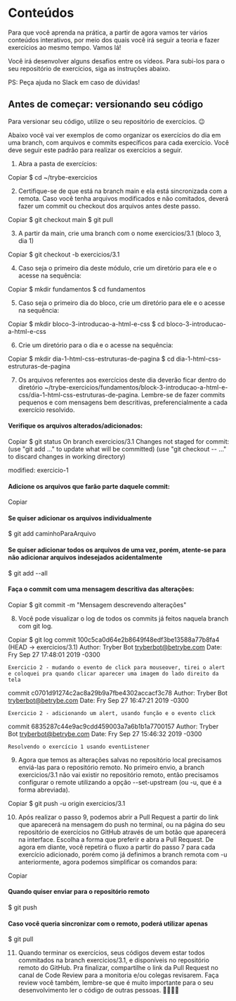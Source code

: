 # Conteúdos

Para que você aprenda na prática, a partir de agora vamos ter vários conteúdos interativos, por meio dos quais você irá seguir a teoria e fazer exercícios ao mesmo tempo. Vamos lá!

Você irá desenvolver alguns desafios entre os vídeos. Para subi-los para o seu repositório de exercícios, siga as instruções abaixo.

PS: Peça ajuda no Slack em caso de dúvidas!

## Antes de começar: versionando seu código

Para versionar seu código, utilize o seu repositório de exercícios. 😉

Abaixo você vai ver exemplos de como organizar os exercícios do dia em uma branch, com arquivos e commits específicos para cada exercício. Você deve seguir este padrão para realizar os exercícios a seguir.

1. Abra a pasta de exercícios:

Copiar
$ cd ~/trybe-exercicios

2. Certifique-se de que está na branch main e ela está sincronizada com a remota. Caso você tenha arquivos modificados e não comitados, deverá fazer um commit ou checkout dos arquivos antes deste passo.

Copiar
$ git checkout main
$ git pull

3. A partir da main, crie uma branch com o nome exercicios/3.1 (bloco 3, dia 1)

Copiar
$ git checkout -b exercicios/3.1

4. Caso seja o primeiro dia deste módulo, crie um diretório para ele e o acesse na sequência:

Copiar
$ mkdir fundamentos
$ cd fundamentos

5. Caso seja o primeiro dia do bloco, crie um diretório para ele e o acesse na sequência:

Copiar
$ mkdir bloco-3-introducao-a-html-e-css
$ cd bloco-3-introducao-a-html-e-css

6. Crie um diretório para o dia e o acesse na sequência:

Copiar
$ mkdir dia-1-html-css-estruturas-de-pagina
$ cd dia-1-html-css-estruturas-de-pagina

7. Os arquivos referentes aos exercícios deste dia deverão ficar dentro do diretório ~/trybe-exercicios/fundamentos/block-3-introducao-a-html-e-css/dia-1-html-css-estruturas-de-pagina. Lembre-se de fazer commits pequenos e com mensagens bem descritivas, preferencialmente a cada exercício resolvido.

#### Verifique os arquivos alterados/adicionados:

Copiar
$ git status
On branch exercicios/3.1
Changes not staged for commit:
  (use "git add <file>..." to update what will be committed)
  (use "git checkout -- <file>..." to discard changes in working directory)

  modified:   exercicio-1

#### Adicione os arquivos que farão parte daquele commit:

Copiar
#### Se quiser adicionar os arquivos individualmente
$ git add caminhoParaArquivo

#### Se quiser adicionar todos os arquivos de uma vez, porém, atente-se para não adicionar arquivos indesejados acidentalmente
$ git add --all

#### Faça o commit com uma mensagem descritiva das alterações:

Copiar
$ git commit -m "Mensagem descrevendo alterações"

8. Você pode visualizar o log de todos os commits já feitos naquela branch com git log.

Copiar
$ git log
commit 100c5ca0d64e2b8649f48edf3be13588a77b8fa4 (HEAD -> exercicios/3.1)
Author: Tryber Bot <tryberbot@betrybe.com>
Date:   Fry Sep 27 17:48:01 2019 -0300

    Exercicio 2 - mudando o evento de click para mouseover, tirei o alert e coloquei pra quando clicar aparecer uma imagem do lado direito da tela

commit c0701d91274c2ac8a29b9a7fbe4302accacf3c78
Author: Tryber Bot <tryberbot@betrybe.com>
Date:   Fry Sep 27 16:47:21 2019 -0300

    Exercicio 2 - adicionando um alert, usando função e o evento click

commit 6835287c44e9ac9cdd459003a7a6b1b1a7700157
Author: Tryber Bot <tryberbot@betrybe.com>
Date:   Fry Sep 27 15:46:32 2019 -0300

    Resolvendo o exercício 1 usando eventListener

9. Agora que temos as alterações salvas no repositório local precisamos enviá-las para o repositório remoto. No primeiro envio, a branch exercicios/3.1 não vai existir no repositório remoto, então precisamos configurar o remote utilizando a opção --set-upstream (ou -u, que é a forma abreviada).

Copiar
$ git push -u origin exercicios/3.1

10. Após realizar o passo 9, podemos abrir a Pull Request a partir do link que aparecerá na mensagem do push no terminal, ou na página do seu repositório de exercícios no GitHub através de um botão que aparecerá na interface. Escolha a forma que preferir e abra a Pull Request. De agora em diante, você repetirá o fluxo a partir do passo 7 para cada exercício adicionado, porém como já definimos a branch remota com -u anteriormente, agora podemos simplificar os comandos para:

Copiar
#### Quando quiser enviar para o repositório remoto
$ git push

#### Caso você queria sincronizar com o remoto, poderá utilizar apenas
$ git pull

11. Quando terminar os exercícios, seus códigos devem estar todos commitados na branch exercicios/3.1, e disponíveis no repositório remoto do GitHub. Pra finalizar, compartilhe o link da Pull Request no canal de Code Review para a monitoria e/ou colegas revisarem. Faça review você também, lembre-se que é muito importante para o seu desenvolvimento ler o código de outras pessoas. 🤜🏼🤛🏼
